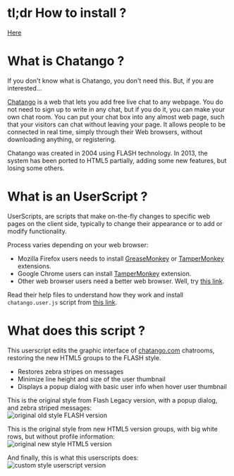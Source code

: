 # tl;dr How to install ?

[Here](https://greasyfork.org/en/scripts/17180-chatango)

# What is Chatango ?

If you don't know what is Chatango, you don't need this. But, if you are interested...

[Chatango](http://chatango.com) is a web that lets you add free live chat to any webpage.
You do not need to sign up to write in any chat, but if you do it, you can make your own chat room.
You can put your chat box into any almost web page, such that your visitors can chat without leaving your page.
It allows people to be connected in real time, simply through their Web browsers, without downloading anything, or registering.

Chatango was created in 2004 using FLASH technology.
In 2013, the system has been ported to HTML5 partially, adding some new features, but losing some others.


# What is an UserScript ?

UserScripts, are scripts that make on-the-fly changes to specific web pages on the client side, typically to change their appearance or to add or modify functionality.

Process varies depending on your web browser:
- Mozilla Firefox users needs to install [GreaseMonkey](https://addons.mozilla.org/en-US/firefox/addon/greasemonkey/) or [TamperMonkey](https://addons.mozilla.org/en-US/firefox/addon/tampermonkey/) extensions.
- Google Chrome users can install [TamperMonkey](https://chrome.google.com/webstore/detail/tampermonkey/dhdgffkkebhmkfjojejmpbldmpobfkfo) extension.
- Other web browser users need a better web browser. Well, try [this link](http://tampermonkey.net/).

Read their help files to understand how they work and install `chatango.user.js` script from [this link](https://greasyfork.org/en/scripts/17180-chatango).


# What does this script ?

This userscript edits the graphic interface of [chatango.com]() chatrooms,
restoring the new HTML5 groups to the FLASH style.

- Restores zebra stripes on messages
- Minimize line height and size of the user thumbnail
- Displays a popup dialog with basic user info when hover user thumbnail


This is the original style from Flash Legacy version, with a popup dialog, and zebra striped messages:  
![original old style FLASH version](https://greasyfork.org/system/screenshots/screenshots/000/003/458/original/flash-version.png)

This is the original style from new HTML5 version groups, with big white rows, but without profile information:  
![original new style HTML5 version](https://greasyfork.org/system/screenshots/screenshots/000/003/459/original/html5-version.png)

And finally, this is what this userscripts does:  
![custom style userscript version](https://greasyfork.org/system/screenshots/screenshots/000/003/460/original/custom-version.png)
